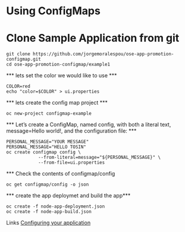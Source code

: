 # Using ConfigMaps

# Clone Sample Application from git
```
git clone https://github.com/jorgemoralespou/ose-app-promotion-configmap.git
cd ose-app-promotion-configmap/example1
```
*** lets set the color we would like to use ***
```
COLOR=red
echo "color=$COLOR" > ui.properties
```
*** lets create the config map project ***
```
oc new-project configmap-example
```

*** Let’s create a ConfigMap, named config, with both a literal text, message=Hello world!, and the configuration file: ***
```
PERSONAL_MESSAGE="YOUR MESSAGE"
PERSONAL_MESSAGE="HELLO TOSIN"
oc create configmap config \
            --from-literal=message="${PERSONAL_MESSAGE}" \
            --from-file=ui.properties
```

*** Check the contents of configmap/config
```
oc get configmap/config -o json
```

*** create the app deploymet and build the app***
```
oc create -f node-app-deployment.json
oc create -f node-app-build.json
```

Links
[Configuring your application](https://blog.openshift.com/configuring-your-application-part-1/)
